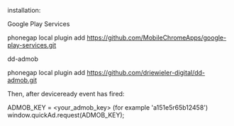 installation:

Google Play Services

phonegap local plugin add https://github.com/MobileChromeApps/google-play-services.git

dd-admob

phonegap local plugin add https://github.com/driewieler-digital/dd-admob.git

Then, after deviceready event has fired:

ADMOB_KEY = <your_admob_key> (for example 'a151e5r65b12458') 
window.quickAd.request(ADMOB_KEY); 
